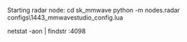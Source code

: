 

Starting radar node:
cd sk_mmwave
python -m nodes.radar configs\1443_mmwavestudio_config.lua

netstat -aon | findstr :4098